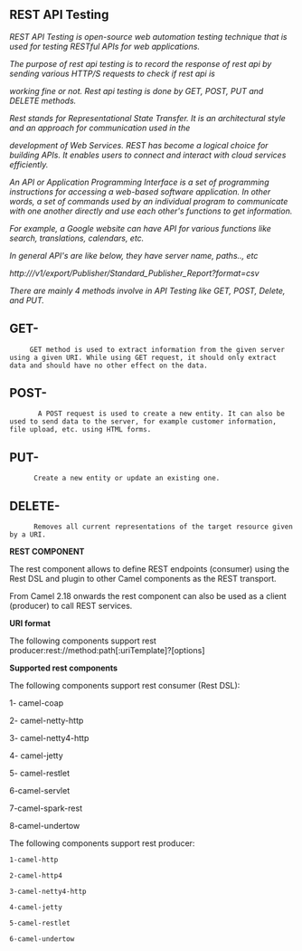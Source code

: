 ## REST API Testing

*REST API Testing is open-source web automation testing technique that is used for testing RESTful APIs for web applications.* 

*The purpose of rest api testing is to record the response of rest api by sending various HTTP/S requests to check if rest api is* 

*working fine or not. Rest api testing is done by GET, POST, PUT and DELETE methods.* 

*Rest stands for Representational State Transfer. It is an architectural style and an approach for communication used in the* 

*development of Web Services. REST has become a logical choice for building APIs. It enables users to connect and interact with cloud services efficiently.*

*An API or Application Programming Interface is a set of programming instructions for accessing a web-based software application.
In other words, a set of commands used by an individual program to communicate with one another directly and use each other's functions to get information.*

*For example, a Google website can have API for various functions like search, translations, calendars, etc.*

*In general API's are like below, they have server name, paths.., etc*

*http://<server name>/v1/export/Publisher/Standard_Publisher_Report?format=csv*
  
  <em>There are mainly 4 methods involve in API Testing like GET, POST, Delete, and PUT.</em> 
  
  ## GET- 
         GET method is used to extract information from the given server using a given URI. While using GET request, it should only extract data and should have no other effect on the data. 

  ## POST-
           A POST request is used to create a new entity. It can also be used to send data to the server, for example customer information, file upload, etc. using HTML forms.
  
  ##  PUT-
          Create a new entity or update an existing one.
  
  ## DELETE-
          Removes all current representations of the target resource given by a URI.
  
             
   **REST COMPONENT**  

The rest component allows to define REST endpoints (consumer) using the Rest DSL and plugin to other Camel components as the REST transport.

From Camel 2.18 onwards the rest component can also be used as a client (producer) to call REST services.

  **URI format** 

The following components support rest producer:rest://method:path[:uriTemplate]?[options]
  
  **Supported rest components**
  
  The following components support rest consumer (Rest DSL):
  
   1- camel-coap

   2- camel-netty-http

   3- camel-netty4-http

   4- camel-jetty

   5- camel-restlet

   6-camel-servlet

   7-camel-spark-rest

   8-camel-undertow

The following components support rest producer:

    1-camel-http

    2-camel-http4

    3-camel-netty4-http

    4-camel-jetty

    5-camel-restlet

    6-camel-undertow


  


  
  
  
  
  
  
  
  
  
  
  
  
  
  
  
  
  
  
  
  
  
  
  
  
  
  
  
  
  
  
  
